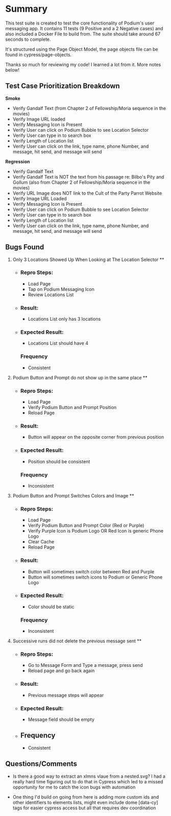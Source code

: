 # Summary 
This test suite is created to test the core functionality of Podium's user messaging app. It contains 11 tests (9 Positive and a 2 Negative cases) and also included a Docker File to build from. The suite should take around 67 seconds to complete.

It's structured using the Page Object Model, the page objects file can be found  in cypress/page-objects.

Thanks so much for reviewing my code! I learned a lot from it. More notes below!

## Test Case Prioritization Breakdown ##
**Smoke**
- Verify Gandalf Text (from Chapter 2 of Fellowship/Moria sequence in the movies)
- Verify Image URL loaded
- Verify Messaging Icon is Present
- Verify User can click on Podium Bubble to see Location Selector
- Verify User can type in to search box
- Verify Length of Location list
- Verify User can click on the link, type name, phone Number, and message, hit send, and message will send

**Regression**
- Verify Gandalf Text
- Verify Gandalf Text is NOT the text from his passage re: Bilbo's Pity and Gollum (also from Chapter 2 of Fellowship/Moria sequence in the movies)
- Verify URL Image does NOT link to the Cult of the Party Parrot Website
- Verify Image URL Loaded
- Verify Messaging Icon is Present
- Verify User can click on Podium Bubble to see Location Selector
- Verify User can type in to search box
- Verify Length of Location list
- Verify User can click on the link, type name, phone Number, and message, hit send, and message will send


## Bugs Found
1. Only 3 Locations Showed Up When Looking at The Location Selector **
    - ### Repro Steps: 
        - Load Page
        - Tap on Podium Messaging Icon
        - Review Locations List
    - ### Result: 
        - Locations List only has 3 locations
    - ### Expected Result:
        - Locations List should have 4
      ### Frequency
       - Consistent

2. Podium Button and Prompt do not show up in the same place **
    - ### Repro Steps: 
        - Load Page
        - Verify Podium Button and Prompt Position
        - Reload Page
    - ### Result: 
        - Button will appear on the opposite corner from previous position
    - ### Expected Result:
        - Position should be consistent
      ### Frequency
       - Inconsistent

3. Podium Button and Prompt Switches Colors and Image **
    - ### Repro Steps: 
        - Load Page
        - Verify Podium Button and Prompt Color (Red or Purple)
        - Verify Purple Icon is Podium Logo OR Red Icon is generic Phone Logo
        - Clear Cache
        - Reload Page
    - ### Result: 
        - Button will sometimes switch color between Red and Purple
        - Button will sometimes switch icons to Podium or Generic Phone Logo
    - ### Expected Result:
        - Color should be static
      ### Frequency
       - Inconsistent

4. Successive runs did not delete the previous message sent **
    - ### Repro Steps: 
        - Go to Message Form and Type a message, press send
        - Reload page and go back again
    - ### Result: 
        - Previous message steps will appear
    - ### Expected Result:
        - Message field should be empty
    - ## Frequency
        - Consistent

## Questions/Comments ##
- Is there a good way to extract an xlmns vlaue from a nested.svg? I had a really hard time figuring out to do that in Cypress which led to a missed opportunity for me to catch the icon bugs with automation

- One thing I'd build on going from here is adding more custom ids and other identifiers to elements lists, might even include dome [data-cy] tags for easier cypress access but all that requires dev coordination